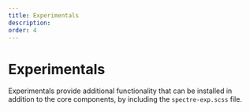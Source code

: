 ```yaml
---
title: Experimentals
description: 
order: 4
---
```


# Experimentals

Experimentals provide additional functionality that can be installed in addition to the core components, by including the `spectre-exp.scss` file.

<div class="docs-demo columns">
  <Card title="Autocomplete"
        desc="Form component provides suggestions while you type"
        path="autocomplete.html" />
  <Card title="Calendars"
        desc="Date or date range picker and events display based on Flexbox"
        path="calendars.html" />
  <Card title="Carousels"
        desc="Pure CSS slideshows for cycling images"
        path="carousels.html" />
  <Card title="Comparison sliders"
        desc="Pure CSS sliders for comparing two images"
        path="comparison.html" />
  <Card title="Filters"
        desc="CSS only content filters"
        path="filters.html" />
  <Card title="Meters"
        desc="Representing the value within the known range"
        path="meters.html" />
  <Card title="Off-canvas"
        desc="Navigation layout that sidebars can slide in and out of the viewport"
        path="off-canvas.html" />
  <Card title="Parallax"
        desc="Pure CSS Apple TV/tvOS hover parallax effect"
        path="parallax.html" />
  <Card title="Progress"
        desc="Indicating the progress completion of a task"
        path="progress.html" />
  <Card title="Sliders"
        desc="Selecting values from ranges"
        path="sliders.html" />
  <Card title="Timelines"
        desc="Ordered sequences of activities"
        path="timelines.html" />
  <Card title="360-Degree Viewer"
        desc="Interactive 360-degree product photo viewer"
        path="autocomplete.html" />
</div>

